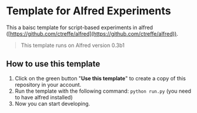 # Template for Alfred Experiments

This a baisc template for script-based experiments in alfred ([https://github.com/ctreffe/alfred](https://github.com/ctreffe/alfred)).
>This template runs on Alfred version 0.3b1

## How to use this template

1. Click on the green button "**Use this template**" to create a copy of this repository in your account.
1. Run the template with the following command: `python run.py` (you need to have alfred installed)
1. Now you can start developing.
